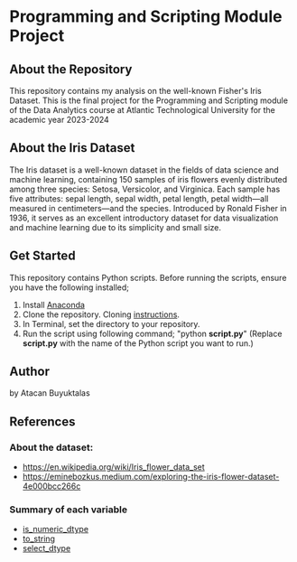# Programming and Scripting Module Project


## About the Repository

This repository contains my analysis on the well-known Fisher's Iris Dataset. This is the final project for the Programming and Scripting module of the Data Analytics course at Atlantic Technological University for the academic year 2023-2024

## About the Iris Dataset

The Iris dataset is a well-known dataset in the fields of data science and machine learning, containing 150 samples of iris flowers evenly distributed among three species: Setosa, Versicolor, and Virginica. Each sample has five attributes: sepal length, sepal width, petal length, petal width—all measured in centimeters—and the species. Introduced by Ronald Fisher in 1936, it serves as an excellent introductory dataset for data visualization and machine learning due to its simplicity and small size.

## Get Started
This repository contains Python scripts. Before running the scripts, ensure you have the following installed;

1. Install [Anaconda](https://www.anaconda.com/download)
2. Clone the repository. Cloning [instructions](https://docs.github.com/en/repositories/creating-and-managing-repositories/cloning-a-repository).
3. In Terminal, set the directory to your repository.
4. Run the script using following command; "python **script.py**"
(Replace **script.py** with the name of the Python script you want to run.)

## Author
by Atacan Buyuktalas

## References

### About the dataset:
- https://en.wikipedia.org/wiki/Iris_flower_data_set
- https://eminebozkus.medium.com/exploring-the-iris-flower-dataset-4e000bcc266c

### Summary of each variable
- [is_numeric_dtype](https://pandas.pydata.org/docs/reference/api/pandas.api.types.is_numeric_dtype.html)
- [to_string](https://pandas.pydata.org/docs/reference/api/pandas.DataFrame.to_string.html#pandas.DataFrame.to_string)
- [select_dtype](https://pandas.pydata.org/docs/reference/api/pandas.DataFrame.select_dtypes.html)